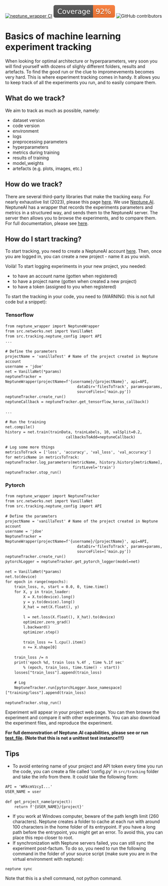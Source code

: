<!-- ========================== -->

[![neptune_wrapper CI](https://github.com/bryzgalovdm/neptune_wrapper/workflows/unit-test.yml/badge.svg)](https://github.com/bryzgalovdm/neptune_wrapper/workflows/unit-test.yml)
[![Coverage Status](https://raw.githubusercontent.com/bryzgalovdm/neptune_wrapper/python-coverage-comment-action-data/badge.svg)](https://raw.githubusercontent.com/bryzgalovdm/neptune_wrapper/python-coverage-comment-action-data/badge.svg)
![GitHub contributors](https://img.shields.io/github/contributors/bryzgalovdm/neptune_wrapper)

# Basics of machine learning experiment tracking

When looking for optimal architecture or hyperparameters, very soon you will find 
yourself with dozens of slighly different folders, results and artefacts. To find
the good run or the clue to impromevements becomes very hard. This is where experiment 
tracking comes in handy. It allows you to keep track of all the experiments you run,
and to easily compare them.

## What do we track?
We aim to track as much as possible, namely:
* dataset version
* code version
* environment
* logs
* preprocessing parameters
* hyperparameters
* metrics during training
* results of training
* model_weights
* artefacts (e.g. plots, images, etc.)

## How do we track?
There are several third-party libraries that make the tracking easy. For nearly exhaustive list (2023), 
please this page [here](https://neptune.ai/blog/best-ml-experiment-tracking-tools). We 
use [Neptune.AI](https://neptune.ai/product/experiment-tracking). NeptuneAI has a
wrapper that records the experiments parameters and metrics in a structured way, and
sends them to the NeptuneAI server. The server then allows you to browse the experiments, and to compare them. For full documentation, please see [here](https://docs.neptune.ai/).

## How do I start tracking?
To start tracking, you need to create a NeptuneAI account [here](https://app.neptune.ai/register).
Then, once you are logged in, you can create a new project - name it as you wish.

Voilà! To start logging experiments in your new project, you needed:
* to have an account name (gotten when registered)
* to have a project name (gotten when created a new project)
* to have a token (assigned to you when registered)

To start the tracking in your code, you need to (WARNING: this is not full code but a snippet):
### Tensorflow
```
from neptune_wrapper import NeptuneWrapper
from src.networks.net import VanillaNet
from src.tracking.neptune_config import API
...

# Define the parameters
projectName = 'vanillaTest' # Name of the project created in Neptune account
username = 'jdoe'
net = VanillaNet(*params)
neptuneTracker = NeptuneWrapper(projectName=f'{username}/{projectName}', api=API,
                                dataDir='filesToTrack', params=params,
                                sourceFiles=['main.py'])
neptuneTracker.create_run()
neptuneCallback = neptuneTracker.get_tensorflow_keras_callback()

...

# Run the training
net.compile()
history = net.train(trainData, trainLabels, 10, valSplit=0.2,
                           callbacksToAdd=neptuneCallback)
                           
# Log some more things
metricsToTrack = ['loss', 'accuracy', 'val_loss', 'val_accuracy']
for metricName in metricsToTrack:
neptuneTracker.log_parameters(metricName, history.history[metricName],
                              firstLevel='train')
neptuneTracker.stop_run()                                                       
```
### Pytorch
```
from neptune_wrapper import NeptuneTracker
from src.networks.net import VanillaNet
from src.tracking.neptune_config import API

# Define the parameters
projectName = 'vanillaTest' # Name of the project created in Neptune account
username = 'jdoe'
NeptuneTracker = NeptuneWrapper(projectName=f'{username}/{projectName}', api=API,
                                dataDir='filesToTrack', params=params,
                                sourceFiles=['main.py'])
neptuneTracker.create_run()
pytorchLogger = neptuneTracker.get_pytorch_logger(model=net)

net = VanillaNet(*params)
net.to(device)
for epoch in range(nepochs):
    train_loss, n, start = 0.0, 0, time.time()
    for X, y in train_loader:
        X = X.to(device).long()
        y = y.to(device).long()
        X_hat = net(X.float(), y)

        l = net.loss(X.float(), X_hat).to(device)
        optimizer.zero_grad()
        l.backward()
        optimizer.step()

        train_loss += l.cpu().item()
        n += X.shape[0]

    train_loss /= n
    print('epoch %d, train loss %.4f , time %.1f sec'
        % (epoch, train_loss, time.time() - start))
    losses["train_loss"].append(train_loss)

    # Log
    NeptuneTracker.run[pytorchLogger.base_namespace]["training/loss"].append(train_loss)
    
neptuneTracker.stop_run()
```

Experiment will appear in your project web page. You can then browse the experiment and 
compare it with other experiments. You can also download the experiment files, and
reproduce the experiment.

**For full demonstration of Neptune.AI capabilities, please see or run [test_file](../../tests/neptune_wrapper_tests.py).
(Note that this is not a unittest test instance!!!)** 

## Tips
* To avoid entering name of your project and API token every time you run the code,
you can create a file called 'config.py' in `src/tracking` folder and take the info
from there. It could take the following form:
```
API = 'WRkcmVzcyI...'
USER_NAME = user

def get_project_name(project):
    return f'{USER_NAME}/{project}'
```
* If you work at Windows computer, beware of the path length limit (260 characters). Neptune
creates a folder to cache at each run with around 100 characters in the home folder of its
entrypoint. If you have a long path before the entrypoint, you might get an error. To avoid
this, you can place this repo closer to root.
* If synchronization with Neptune servers failed, you can still sync the experiment post-factum.
To do so, you need to run the following command in the folder of your source script (make
sure you are in the virtual environment with neptune):
```
neptune sync
```
Note that this is a shell command, not python command.
